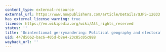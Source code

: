 ```yaml
---
content_type: external-resource
external_url: https://www.nowpublishers.com/article/Details/QJPS-12033
has_external_license_warning: true
license: https://en.wikipedia.org/wiki/All_rights_reserved
status: ''
title: 'Unintentional gerrymandering: Political geography and electoral bias in legislatures'
uid: 447d5662-bac6-405d-b8e4-23c85c05c888
wayback_url: ''
---
```

